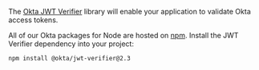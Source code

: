 The [Okta JWT Verifier](https://www.npmjs.com/package/@okta/jwt-verifier) library will enable your application to validate Okta access tokens. 

All of our Okta packages for Node are hosted on [npm](https://www.npmjs.com/). Install the JWT Verifier dependency into your project:

```shell
npm install @okta/jwt-verifier@2.3
```
